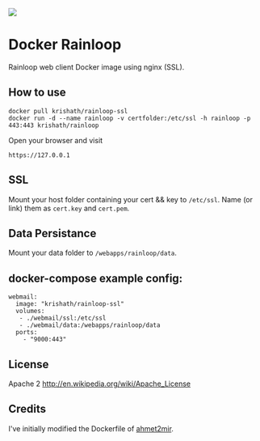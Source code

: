 [![](https://badge.imagelayers.io/krishath/rainloop-ssl:latest.svg)](https://imagelayers.io/?images=krishath/rainloop-ssl:latest 'Get your own badge on imagelayers.io')

Docker Rainloop
=============

Rainloop web client Docker image using nginx (SSL).

How to use
-------

	docker pull krishath/rainloop-ssl
	docker run -d --name rainloop -v certfolder:/etc/ssl -h rainloop -p 443:443 krishath/rainloop

Open your browser and visit 
	
	https://127.0.0.1

SSL
---
Mount your host folder containing your cert && key to `/etc/ssl`.
Name (or link) them as `cert.key` and `cert.pem`.

Data Persistance
----------------
Mount your data folder to `/webapps/rainloop/data`.


docker-compose example config:
------------------------------

	webmail:
	  image: "krishath/rainloop-ssl"
	  volumes:
	   - ./webmail/ssl:/etc/ssl
	   - ./webmail/data:/webapps/rainloop/data
	  ports:
	    - "9000:443"


License
-------

Apache 2 http://en.wikipedia.org/wiki/Apache_License

Credits
-------

I've initially modified the Dockerfile of [ahmet2mir](https://github.com/ahmet2mir).
